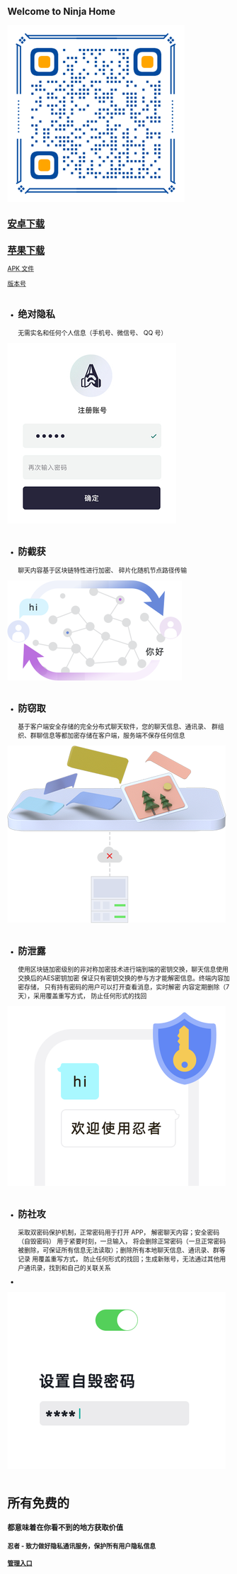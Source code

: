  <link rel="shortcut icon" type="image/x-icon" href="favicon.ico">

## Welcome to Ninja Home

![Image](download.png)

## [安卓下载](https://ninjahome.github.io/ninja.apk)

## [苹果下载](https://testflight.apple.com/join/2EccEH6p)

[APK 文件](ninja.apk)

[版本号](version.js)

```
```
- ## 绝对隐私

  无需实名和任何个人信息（手机号、微信号、 QQ 号）

![img.png](bk_secret.jpg)
```
```
- ## 防截获

  聊天内容基于区块链特性进行加密、 碎片化随机节点路径传输

![img.png](anti_capture.png)
```
```
- ## 防窃取

  基于客户端安全存储的完全分布式聊天软件，您的聊天信息、通讯录、 群组织、群聊信息等都加密存储在客户端，服务端不保存任何信息

![img.png](save.png)
```
```
- ## 防泄露

  使用区块链加密级别的非对称加密技术进行端到端的密钥交换，聊天信息使用交换后的AES密钥加密 保证只有密钥交换的参与方才能解密信息。终端内容加密存储， 只有持有密码的用户可以打开查看消息，实时解密 内容定期删除（7 天），采用覆盖重写方式， 防止任何形式的找回

![img.png](chat.png)
```
```
- ## 防社攻

  采取双密码保护机制，正常密码用于打开 APP， 解密聊天内容；安全密码（自毁密码） 用于紧要时刻，一旦输入， 将会删除正常密码（一旦正常密码被删除，可保证所有信息无法读取）；删除所有本地聊天信息、通讯录、群等记录 用覆盖重写方式， 防止任何形式的找回；生成新账号，无法通过其他用户通讯录，找到和自己的关联关系
- 
![img.png](kill.png)
```
```


# 所有免费的
### 都意味着在你看不到的地方获取价值
#### 忍者 - 致力做好隐私通讯服务，保护所有用户隐私信息
#### [管理入口](/manager/purchase.html)